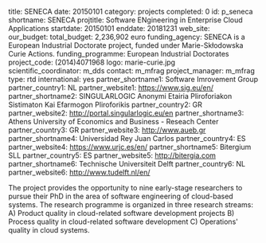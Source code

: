 title: SENECA
date:  20150101
category: projects
completed: 0
id: p_seneca
shortname: SENECA
projtitle: Software ENgineering in Enterprise Cloud Applications
startdate: 20150101
enddate: 20181231
web_site:  
our_budget:
total_budget: 2,236,902 euro
funding_agency: SENECA is a European Industrial Doctorate project, funded under Marie-Skłodowska Curie Actions.
funding_programme: European Industrial Doctorates
project_code: (2014)4071968
logo: marie-curie.jpg  
scientific_coordinator: m_dds
contact: m_mfrag
project_manager: m_mfrag
type: rtd
international: yes
partner_shortname1: Software Imrovement Group
partner_country1: NL
partner_website1: https://www.sig.eu/en/
partner_shortname2: SINGULARLOGIC Anonymi Etairia Pliroforiakon Sistimaton Kai Efarmogon Pliroforikis
partner_country2: GR
partner_website2: http://portal.singularlogic.eu/en
partner_shortname3: Athens University of Economics and Business - Reseach Center
partner_country3: GR
partner_website3: http://www.aueb.gr
partner_shortname4: Universidad Rey Juan Carlos
partner_country4: ES
partner_website4: https://www.urjc.es/en/
partner_shortname5: Bitergium SLL
partner_country5: ES
partner_website5: http://bitergia.com
partner_shortname6: Technische Universiteit Delft
partner_country6: NL
partner_website6: http://www.tudelft.nl/en/

The project provides the opportunity to nine early-stage researchers to pursue their PhD in the area of software engineering of cloud-based systems. The research programme is organized in three research streams: A) Product quality in cloud-related software development projects B) Process quality in cloud-related software development C) Operations' quality in cloud systems.
